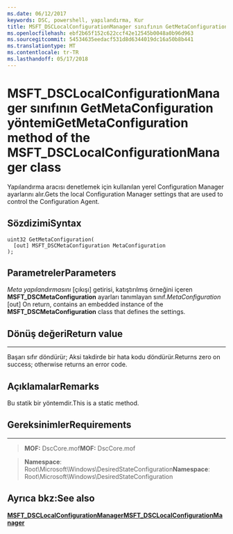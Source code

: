 ```yaml
---
ms.date: 06/12/2017
keywords: DSC, powershell, yapılandırma, Kur
title: MSFT_DSCLocalConfigurationManager sınıfının GetMetaConfiguration yöntemi
ms.openlocfilehash: ebf2b65f152c622ccf42e12545b0048a0b96d963
ms.sourcegitcommit: 54534635eedacf531d8d6344019dc16a50b8b441
ms.translationtype: MT
ms.contentlocale: tr-TR
ms.lasthandoff: 05/17/2018
---
```

# <a name="getmetaconfiguration-method-of-the-msftdsclocalconfigurationmanager-class"></a><span data-ttu-id="ffc17-103">MSFT_DSCLocalConfigurationManager sınıfının GetMetaConfiguration yöntemi</span><span class="sxs-lookup"><span data-stu-id="ffc17-103">GetMetaConfiguration method of the MSFT_DSCLocalConfigurationManager class</span></span>

<span data-ttu-id="ffc17-104">Yapılandırma aracısı denetlemek için kullanılan yerel Configuration Manager ayarlarını alır.</span><span class="sxs-lookup"><span data-stu-id="ffc17-104">Gets the local Configuration Manager settings that are used to control the Configuration Agent.</span></span>

<a name="syntax"></a><span data-ttu-id="ffc17-105">Sözdizimi</span><span class="sxs-lookup"><span data-stu-id="ffc17-105">Syntax</span></span>
------

```mof
uint32 GetMetaConfiguration(
  [out] MSFT_DSCMetaConfiguration MetaConfiguration
);
```

<a name="parameters"></a><span data-ttu-id="ffc17-106">Parametreler</span><span class="sxs-lookup"><span data-stu-id="ffc17-106">Parameters</span></span>
----------

<span data-ttu-id="ffc17-107">*Meta yapılandırmasını* \[çıkışı\] getirisi, katıştırılmış örneğini içeren **MSFT_DSCMetaConfiguration** ayarları tanımlayan sınıf.</span><span class="sxs-lookup"><span data-stu-id="ffc17-107">*MetaConfiguration* \[out\] On return, contains an embedded instance of the **MSFT_DSCMetaConfiguration** class that defines the settings.</span></span>

## <a name="return-value"></a><span data-ttu-id="ffc17-108">Dönüş değeri</span><span class="sxs-lookup"><span data-stu-id="ffc17-108">Return value</span></span>
------------

<span data-ttu-id="ffc17-109">Başarı sıfır döndürür; Aksi takdirde bir hata kodu döndürür.</span><span class="sxs-lookup"><span data-stu-id="ffc17-109">Returns zero on success; otherwise returns an error code.</span></span>

## <a name="remarks"></a><span data-ttu-id="ffc17-110">Açıklamalar</span><span class="sxs-lookup"><span data-stu-id="ffc17-110">Remarks</span></span>

<span data-ttu-id="ffc17-111">Bu statik bir yöntemdir.</span><span class="sxs-lookup"><span data-stu-id="ffc17-111">This is a static method.</span></span>

## <a name="requirements"></a><span data-ttu-id="ffc17-112">Gereksinimler</span><span class="sxs-lookup"><span data-stu-id="ffc17-112">Requirements</span></span>
------------
><span data-ttu-id="ffc17-113">**MOF:** DscCore.mof</span><span class="sxs-lookup"><span data-stu-id="ffc17-113">**MOF:** DscCore.mof</span></span>

><span data-ttu-id="ffc17-114">**Namespace**: Root\Microsoft\Windows\DesiredStateConfiguration</span><span class="sxs-lookup"><span data-stu-id="ffc17-114">**Namespace**: Root\Microsoft\Windows\DesiredStateConfiguration</span></span>


## <a name="see-also"></a><span data-ttu-id="ffc17-115">Ayrıca bkz:</span><span class="sxs-lookup"><span data-stu-id="ffc17-115">See also</span></span>


[<span data-ttu-id="ffc17-116">**MSFT_DSCLocalConfigurationManager**</span><span class="sxs-lookup"><span data-stu-id="ffc17-116">**MSFT_DSCLocalConfigurationManager**</span></span>](msft-dsclocalconfigurationmanager.md)